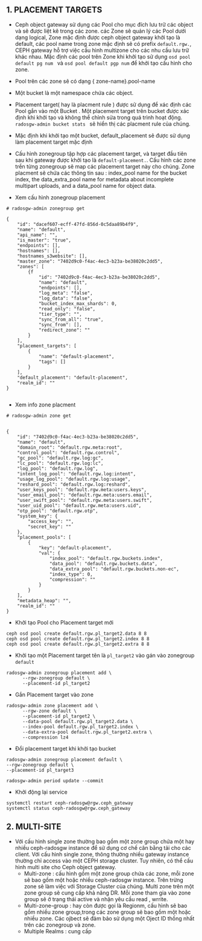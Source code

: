 


## 1. PLACEMENT TARGETS

- Ceph object gateway sử dụng các Pool  cho mục đích lưu trữ các object và sẽ được liệt kê trong các zone. các Zone sẽ quản lý các Pool dưới dạng logical, Zone mặc định được ceph object gateway khởi tạo là default, các pool name trong zone mặc định sẽ có prefix `default.rgw.`, CEPH gateway hỗ trợ việc cấu hình multizone cho các nhu cầu lưu trữ khác nhau. Mặc định các pool trên Zone khi khởi tạo sử dụng `osd pool default pg num ` và `osd pool default pgp num` để khởi tạo cấu hình cho zone.

- Pool trên các zone sẽ có dạng { zone-name}.pool-name


- Một bucket là một namespace chứa các object. 

- Placement target( hay là placment rule ) được sử dụng để xác định các Pool gắn vào  một Bucket . Một placement target trên bucket được xác định khi khởi tạo và không thể chỉnh sửa trong quá trình hoạt động. `radosgw-admin bucket stats ` sẽ hiển thị các placment rule của chúng.

- Mặc định khi khởi tạo một bucket, default_placement sẽ được sử dụng làm placement target mặc định 

- Cấu hình zonegroup tập hợp các placement target, và target đầu tiên sau khi gateway được khởi tạo là  `default-placement.`. Cấu hình các zone trền từng zonegroup sẽ map các placement target này cho chúng.  Zone placment sẽ chứa các thông tin sau   :  index_pool name for the bucket index, the data_extra_pool name for metadata about incomplete multipart uploads, and a data_pool name for object data.

- Xem cấu hình zonegroup placement
```
# radosgw-admin zonegroup get

{
    "id": "dacef607-ecff-47fd-856d-0c5daa89b4f9",
    "name": "default",
    "api_name": "",
    "is_master": "true",
    "endpoints": [],
    "hostnames": [],
    "hostnames_s3website": [],
    "master_zone": "7402d9c0-f4ac-4ec3-b23a-be38020c2dd5",
    "zones": [
        {f
            "id": "7402d9c0-f4ac-4ec3-b23a-be38020c2dd5",
            "name": "default",
            "endpoints": [],
            "log_meta": "false",
            "log_data": "false",
            "bucket_index_max_shards": 0,
            "read_only": "false",
            "tier_type": "",
            "sync_from_all": "true",
            "sync_from": [],
            "redirect_zone": ""
        }
    ],
    "placement_targets": [
        {
            "name": "default-placement",
            "tags": []
        }
    ],
    "default_placement": "default-placement",
    "realm_id": ""
}


```


- Xem info zone placment
```
# radosgw-admin zone get


{
    "id": "7402d9c0-f4ac-4ec3-b23a-be38020c2dd5",
    "name": "default",
    "domain_root": "default.rgw.meta:root",
    "control_pool": "default.rgw.control",
    "gc_pool": "default.rgw.log:gc",
    "lc_pool": "default.rgw.log:lc",
    "log_pool": "default.rgw.log",
    "intent_log_pool": "default.rgw.log:intent",
    "usage_log_pool": "default.rgw.log:usage",
    "reshard_pool": "default.rgw.log:reshard",
    "user_keys_pool": "default.rgw.meta:users.keys",
    "user_email_pool": "default.rgw.meta:users.email",
    "user_swift_pool": "default.rgw.meta:users.swift",
    "user_uid_pool": "default.rgw.meta:users.uid",
    "otp_pool": "default.rgw.otp",
    "system_key": {
        "access_key": "",
        "secret_key": ""
    },
    "placement_pools": [
        {
            "key": "default-placement",
            "val": {
                "index_pool": "default.rgw.buckets.index",
                "data_pool": "default.rgw.buckets.data",
                "data_extra_pool": "default.rgw.buckets.non-ec",
                "index_type": 0,
                "compression": ""
            }
        }
    ],
    "metadata_heap": "",
    "realm_id": ""
}

```


- Khởi tạo Pool cho Placement target mới 

```
ceph osd pool create default.rgw.pl_target2.data 8 8
ceph osd pool create default.rgw.pl_target2.index 8 8
ceph osd pool create default.rgw.pl_target2.extra 8 8
```

- Khởi tạo một Placement target tên là `pl_target2` vào gán vào zonegroup `default`
```
radosgw-admin zonegroup placement add \
      --rgw-zonegroup default \
      --placement-id pl_target2
```


- Gắn Placement target vào zone 
```
radosgw-admin zone placement add \
      --rgw-zone default \
      --placement-id pl_target2 \
      --data-pool default.rgw.pl_target2.data \
      --index-pool default.rgw.pl_target2.index \
      --data-extra-pool default.rgw.pl_target2.extra \
      --compression lz4
```


- Đổi placement target khi khởi tạo bucket 
```
radosgw-admin zonegroup placement default \
--rgw-zonegroup default \
--placement-id pl_target3
```

```
radosgw-admin period update --commit

```

- Khởi động lại service 
```
systemctl restart ceph-radosgw@rgw.ceph_gateway
systemctl status ceph-radosgw@rgw.ceph_gateway

```

## 2. MULTI-SITE

- Với cấu hình single zone thường bao gồm một zone group chứa  một hay nhiều ceph-radosgw instance để sử dụng cơ chế cân bằng tải cho các client.  Với cấu hình single zone, thông thường nhiều gateway instance thường chỉ access vào một CEPH storage cluster. Tuy nhiên, có thể cấu hình multi site cho Ceph object gateway.
    - Multi-zone : cấu hình gồm một zone group chứa các zone, mỗi zone sẽ bao gồm  một hoặc nhiều ceph-radosgw instance. Trên trừng zone sẽ làm việc với Storage Cluster của chúng. Multi zone trên một zone group sẽ cung cấp khả năng DR. Mỗi zone tham gia vào zone group sẽ ở trạng thái active và nhận yêu cầu read , wrrite. 
    - Multi-zone-group : hay còn được gọi là Regionm, cấu hình sẽ bao gồm nhiều zone group,trong các zone group sẽ bao gồm một hoặc nhiều zone. Các ojbect sẽ đảm bảo sử dụng một Oject ID thống nhất trên các zonegroup và zone.
    - Multiple Realms : cung cấp 